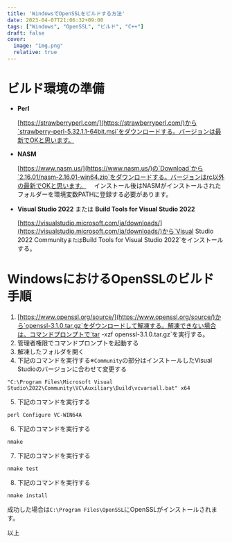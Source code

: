 ```yaml
---
title: 'WindowsでOpenSSLをビルドする方法'
date: 2023-04-07T21:06:32+09:00
tags: ["Windows", "OpenSSL", "ビルド", "C++"]
draft: false
cover:
  image: "img.png"
  relative: true
---
```


# ビルド環境の準備

- **Perl**

  [https://strawberryperl.com/](https://strawberryperl.com/)から`strawberry-perl-5.32.1.1-64bit.msi`をダウンロードする。バージョンは最新でOKと思います。

- **NASM**

  [https://www.nasm.us/](https://www.nasm.us/)の`Download`から`2.16.01/nasm-2.16.01-win64.zip`をダウンロードする。バージョンはrc以外の最新でOKと思います。
　インストール後はNASMがインストールされたフォルダーを環境変数PATHに登録する必要があります。

- **Visual Studio 2022** または **Build Tools for Visual Studio 2022**

  [https://visualstudio.microsoft.com/ja/downloads/](https://visualstudio.microsoft.com/ja/downloads/)から`Visual Studio 2022 Community`または`Build Tools for Visual Studio 2022`をインストールする。
  
# WindowsにおけるOpenSSLのビルド手順

1. [https://www.openssl.org/source/](https://www.openssl.org/source/)から`openssl-3.1.0.tar.gz`をダウンロードして解凍する。解凍できない場合は、コマンドプロンプトで`tar -xzf openssl-3.1.0.tar.gz`を実行する。
2. 管理者権限でコマンドプロンプトを起動する
3. 解凍したフォルダを開く
4. 下記のコマンドを実行する※`Community`の部分はインストールしたVisual Studioのバージョンに合わせて変更する
```
"C:\Program Files\Microsoft Visual Studio\2022\Community\VC\Auxiliary\Build\vcvarsall.bat" x64
```
5. 下記のコマンドを実行する
```
perl Configure VC-WIN64A
```
6. 下記のコマンドを実行する
```
nmake
```
7. 下記のコマンドを実行する
```
nmake test
```
8. 下記のコマンドを実行する
```
nmake install
```

成功した場合は`C:\Program Files\OpenSSL`にOpenSSLがインストールされます。

以上